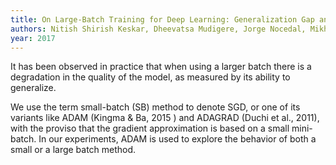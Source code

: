 ```yaml
---
title: On Large-Batch Training for Deep Learning: Generalization Gap and Sharp Minima
authors: Nitish Shirish Keskar, Dheevatsa Mudigere, Jorge Nocedal, Mikhail Smelyanskiy, Ping Tak Peter Tang
year: 2017
---
```


It has been observed in practice that when using a larger batch there is a degradation in the quality of the model, as measured by its ability to generalize.

We use the term small-batch (SB) method to denote SGD, or one of its variants like ADAM (Kingma & Ba, 2015 ) and ADAGRAD (Duchi et al., 2011), with the proviso that the gradient approximation is based on a small mini-batch. In our experiments, ADAM is used to explore the behavior of both a small or a large batch method.
